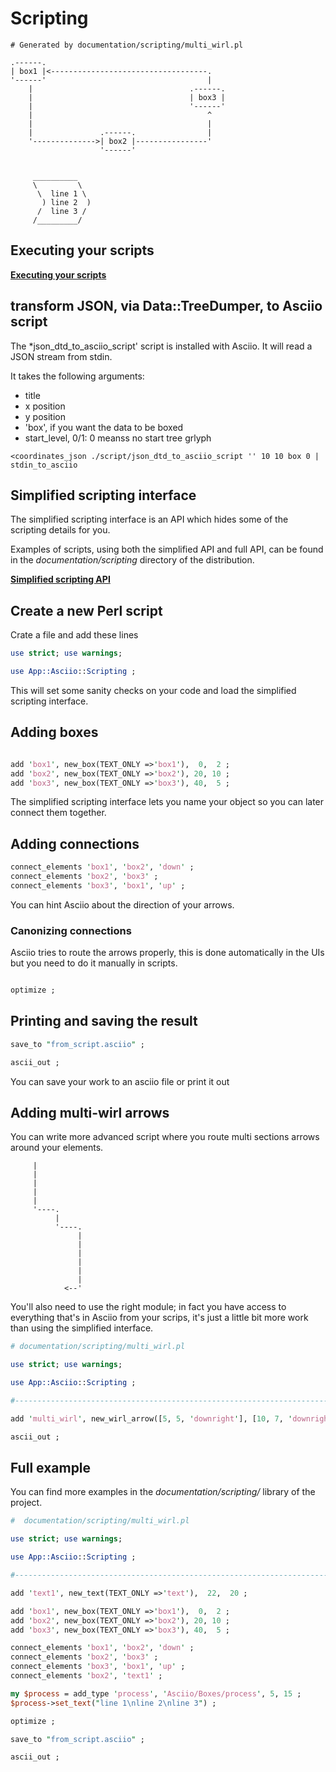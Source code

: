 # Scripting

```
# Generated by documentation/scripting/multi_wirl.pl

.------.
| box1 |<-----------------------------------.
'------'                                    |
    |                                   .------.
    |                                   | box3 |
    |                                   '------'
    |                                       ^
    |                                       |
    |               .------.                |
    '-------------->| box2 |----------------'
                    '------'


     __________
     \         \
      \  line 1 \
       ) line 2  )
      /  line 3 /
     /_________/

```

## Executing your scripts

[**Executing your scripts**](scripting_execute.md)

## transform JSON, via Data::TreeDumper, to Asciio script

The *json_dtd_to_asciio_script' script is installed with Asciio. It will read a JSON stream from stdin.

It takes the following arguments:
- title      
- x position         
- y position         
- 'box', if you want the data to be boxed        
- start_level, 0/1: 0 meanss no start tree grlyph


```
<coordinates_json ./script/json_dtd_to_asciio_script '' 10 10 box 0 | stdin_to_asciio 
```

## Simplified scripting interface

The simplified scripting interface is an API which hides some of the scripting details for you. 

Examples of scripts, using both the simplified API and full API, can be found in the *documentation/scripting* directory of the distribution.

[**Simplified scripting API**](scripting_api.md)

## Create a new Perl script

Crate a file and add these lines

```perl
use strict; use warnings;

use App::Asciio::Scripting ;
```

This will set some sanity checks on your code and load the simplified scripting interface.

## Adding boxes

```perl

add 'box1', new_box(TEXT_ONLY =>'box1'),  0,  2 ;
add 'box2', new_box(TEXT_ONLY =>'box2'), 20, 10 ;
add 'box3', new_box(TEXT_ONLY =>'box3'), 40,  5 ;
```

The simplified scripting interface lets you name your object so you can later connect them together.

## Adding connections

```perl
connect_elements 'box1', 'box2', 'down' ;
connect_elements 'box2', 'box3' ;
connect_elements 'box3', 'box1', 'up' ;
```

You can hint Asciio about the direction of your arrows.

### Canonizing connections

Asciio tries to route the arrows properly, this is done automatically in the UIs but you need to do it manually in scripts.

```perl

optimize ;

```

## Printing and saving the result

```perl
save_to "from_script.asciio" ;

ascii_out ;
```

You can save your work to an asciio file or print it out

## Adding multi-wirl arrows

You can write more advanced script where you route multi sections arrows around your elements.

```
     |
     |
     |
     |
     |
     '----.
          |
          '----.
               |
               |
               |
               |
               |
               |
            <--'
```

You'll also need to use the right module; in fact you have access to everything that's in Asciio from your scrips, it's just a little bit more work than using the simplified interface.

```perl
# documentation/scripting/multi_wirl.pl

use strict; use warnings;

use App::Asciio::Scripting ;

#-----------------------------------------------------------------------------

add 'multi_wirl', new_wirl_arrow([5, 5, 'downright'], [10, 7, 'downright'], [7, 14, 'downleft']), 5, 5 ;

ascii_out ;
```

## Full example

You can find more examples in the *documentation/scripting/* library of the project.

```perl
#  documentation/scripting/multi_wirl.pl

use strict; use warnings;

use App::Asciio::Scripting ;

#-----------------------------------------------------------------------------

add 'text1', new_text(TEXT_ONLY =>'text'),  22,  20 ;

add 'box1', new_box(TEXT_ONLY =>'box1'),  0,  2 ;
add 'box2', new_box(TEXT_ONLY =>'box2'), 20, 10 ;
add 'box3', new_box(TEXT_ONLY =>'box3'), 40,  5 ;

connect_elements 'box1', 'box2', 'down' ;
connect_elements 'box2', 'box3' ;
connect_elements 'box3', 'box1', 'up' ;
connect_elements 'box2', 'text1' ;

my $process = add_type 'process', 'Asciio/Boxes/process', 5, 15 ;
$process->set_text("line 1\nline 2\nline 3") ;

optimize ;

save_to "from_script.asciio" ;

ascii_out ;
```

